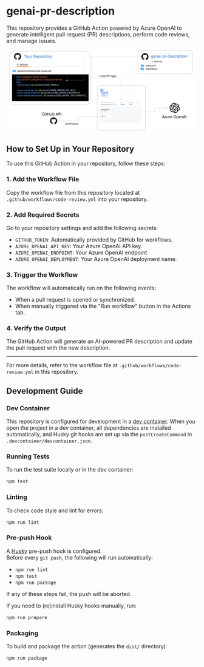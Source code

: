 # genai-pr-description

This repository provides a GitHub Action powered by Azure OpenAI to generate intelligent pull request (PR) descriptions, perform code reviews, and manage issues.

![Architecture](architecture.png)

## How to Set Up in Your Repository

To use this GitHub Action in your repository, follow these steps:

### 1. Add the Workflow File

Copy the workflow file from this repository located at `.github/workflows/code-review.yml` into your repository.

### 2. Add Required Secrets

Go to your repository settings and add the following secrets:

- `GITHUB_TOKEN`: Automatically provided by GitHub for workflows.
- `AZURE_OPENAI_API_KEY`: Your Azure OpenAI API key.
- `AZURE_OPENAI_ENDPOINT`: Your Azure OpenAI endpoint.
- `AZURE_OPENAI_DEPLOYMENT`: Your Azure OpenAI deployment name.

### 3. Trigger the Workflow

The workflow will automatically run on the following events:
- When a pull request is opened or synchronized.
- When manually triggered via the "Run workflow" button in the Actions tab.

### 4. Verify the Output

The GitHub Action will generate an AI-powered PR description and update the pull request with the new description.

---

For more details, refer to the workflow file at `.github/workflows/code-review.yml` in this repository.

## Development Guide

### Dev Container

This repository is configured for development in a [dev container](https://marketplace.visualstudio.com/items?itemName=ms-vscode-remote.remote-containers).
When you open the project in a dev container, all dependencies are installed automatically, and Husky git hooks are set up via the `postCreateCommand` in `.devcontainer/devcontainer.json`.

### Running Tests

To run the test suite locally or in the dev container:

```sh
npm test
```

### Linting

To check code style and lint for errors:

```sh
npm run lint
```

### Pre-push Hook

A [Husky](https://typicode.github.io/husky/) pre-push hook is configured.  
Before every `git push`, the following will run automatically:

- `npm run lint`
- `npm test`
- `npm run package`

If any of these steps fail, the push will be aborted.

If you need to (re)install Husky hooks manually, run:

```sh
npm run prepare
```

### Packaging

To build and package the action (generates the `dist/` directory):

```sh
npm run package
```
